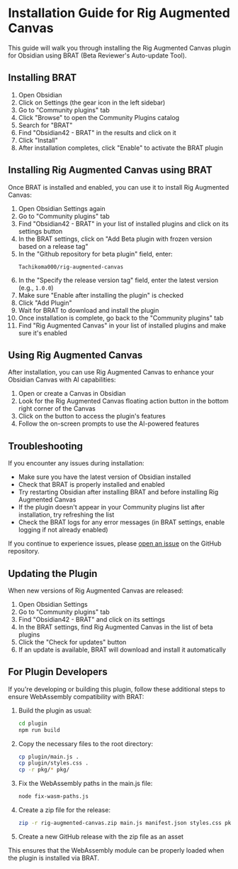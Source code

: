 # Installation Guide for Rig Augmented Canvas

This guide will walk you through installing the Rig Augmented Canvas plugin for Obsidian using BRAT (Beta Reviewer's Auto-update Tool).

## Installing BRAT

1. Open Obsidian
2. Click on Settings (the gear icon in the left sidebar)
3. Go to "Community plugins" tab
4. Click "Browse" to open the Community Plugins catalog
5. Search for "BRAT"
6. Find "Obsidian42 - BRAT" in the results and click on it
7. Click "Install"
8. After installation completes, click "Enable" to activate the BRAT plugin

## Installing Rig Augmented Canvas using BRAT

Once BRAT is installed and enabled, you can use it to install Rig Augmented Canvas:

1. Open Obsidian Settings again
2. Go to "Community plugins" tab
3. Find "Obsidian42 - BRAT" in your list of installed plugins and click on its settings button
4. In the BRAT settings, click on "Add Beta plugin with frozen version based on a release tag"
5. In the "Github repository for beta plugin" field, enter:
   ```
   Tachikoma000/rig-augmented-canvas
   ```
6. In the "Specify the release version tag" field, enter the latest version (e.g., `1.0.0`)
7. Make sure "Enable after installing the plugin" is checked
8. Click "Add Plugin"
9. Wait for BRAT to download and install the plugin
10. Once installation is complete, go back to the "Community plugins" tab
11. Find "Rig Augmented Canvas" in your list of installed plugins and make sure it's enabled

## Using Rig Augmented Canvas

After installation, you can use Rig Augmented Canvas to enhance your Obsidian Canvas with AI capabilities:

1. Open or create a Canvas in Obsidian
2. Look for the Rig Augmented Canvas floating action button in the bottom right corner of the Canvas
3. Click on the button to access the plugin's features
4. Follow the on-screen prompts to use the AI-powered features

## Troubleshooting

If you encounter any issues during installation:

- Make sure you have the latest version of Obsidian installed
- Check that BRAT is properly installed and enabled
- Try restarting Obsidian after installing BRAT and before installing Rig Augmented Canvas
- If the plugin doesn't appear in your Community plugins list after installation, try refreshing the list
- Check the BRAT logs for any error messages (in BRAT settings, enable logging if not already enabled)

If you continue to experience issues, please [open an issue](https://github.com/Tachikoma000/rig-augmented-canvas/issues) on the GitHub repository.

## Updating the Plugin

When new versions of Rig Augmented Canvas are released:

1. Open Obsidian Settings
2. Go to "Community plugins" tab
3. Find "Obsidian42 - BRAT" and click on its settings
4. In the BRAT settings, find Rig Augmented Canvas in the list of beta plugins
5. Click the "Check for updates" button
6. If an update is available, BRAT will download and install it automatically

## For Plugin Developers

If you're developing or building this plugin, follow these additional steps to ensure WebAssembly compatibility with BRAT:

1. Build the plugin as usual:
   ```bash
   cd plugin
   npm run build
   ```

2. Copy the necessary files to the root directory:
   ```bash
   cp plugin/main.js .
   cp plugin/styles.css .
   cp -r pkg/* pkg/
   ```

3. Fix the WebAssembly paths in the main.js file:
   ```bash
   node fix-wasm-paths.js
   ```

4. Create a zip file for the release:
   ```bash
   zip -r rig-augmented-canvas.zip main.js manifest.json styles.css pkg/
   ```

5. Create a new GitHub release with the zip file as an asset

This ensures that the WebAssembly module can be properly loaded when the plugin is installed via BRAT.
